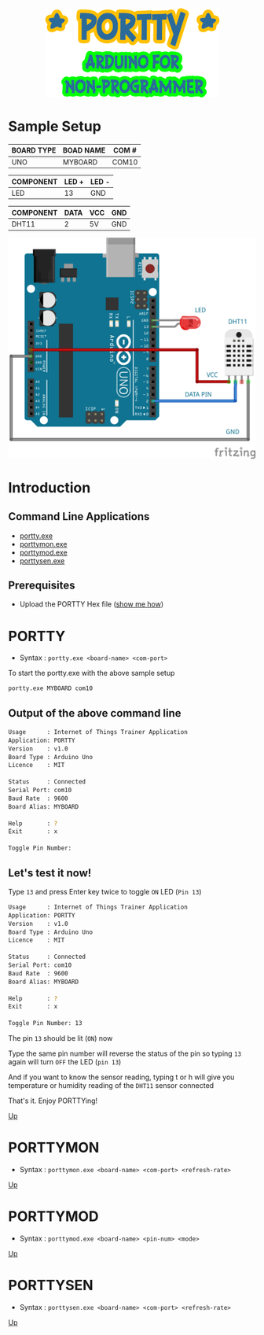 <p align="center">
  <img src="https://github.com/krakenjriot/portty/blob/main/images/portty.png">
</p>

Sample Setup
============



| BOARD TYPE | BOAD NAME | COM # | 
| --------------- | --------------- | --------------- | 
| UNO     | MYBOARD | COM10 | 

| COMPONENT  |  LED + | LED - |
| --------------- | --------------- |  --------------- | 
| LED     | 13 | GND |


| COMPONENT	|  DATA | VCC	|	GND |
| --------------- | --------------- |  --------------- |   --------------- | 
| DHT11     | 2 | 5V | GND |


<img src="https://github.com/krakenjriot/portty/blob/main/images/led-sample.png" width="750" />    

Introduction 
============

Command Line Applications
--------------------
- [portty.exe](#PORTTY)
- [porttymon.exe](#PORTTYMON)
- [porttymod.exe](#PORTTYMOD)
- [porttysen.exe](#PORTTYSEN)

Prerequisites 
--------------------
- Upload the PORTTY Hex file  ([show me how](README-XLOADER.md))

PORTTY
============

- Syntax     : `portty.exe <board-name> <com-port>`
  
To start the portty.exe with the above sample setup

```sh
portty.exe MYBOARD com10
```

Output of the above command line
--------------------

```sh
Usage      : Internet of Things Trainer Application
Application: PORTTY
Version    : v1.0
Board Type : Arduino Uno
Licence    : MIT

Status     : Connected
Serial Port: com10
Baud Rate  : 9600
Board Alias: MYBOARD

Help       : ?
Exit       : x

Toggle Pin Number:
```

Let's test it now!
--------------------

Type `13` and press Enter key twice to toggle `ON` LED (`Pin 13`)

```sh
Usage      : Internet of Things Trainer Application
Application: PORTTY
Version    : v1.0
Board Type : Arduino Uno
Licence    : MIT

Status     : Connected
Serial Port: com10
Baud Rate  : 9600
Board Alias: MYBOARD

Help       : ?
Exit       : x

Toggle Pin Number: 13
```

The pin `13` should be lit (`ON`) now

Type the same pin number will reverse the status of the pin
so typing `13` again will turn `OFF` the LED (`pin 13`)

And if you want to know the sensor reading, typing t or h will give you temperature or humidity reading of the `DHT11` sensor connected
 
That's it. Enjoy PORTTYing! 

[Up](#Introduction)


PORTTYMON
============
- Syntax     : `porttymon.exe <board-name> <com-port> <refresh-rate>`




[Up](#Introduction)

 
PORTTYMOD
============
- Syntax     : `porttymod.exe <board-name> <pin-num> <mode>`




[Up](#Introduction)
 
PORTTYSEN
============
- Syntax     : `porttysen.exe <board-name> <com-port> <refresh-rate>`



[Up](#Introduction) 

 
